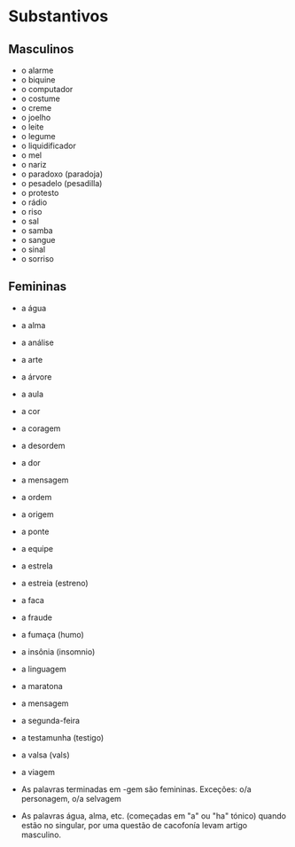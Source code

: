 # Substantivos

## Masculinos

* o alarme
* o biquine
* o computador
* o costume
* o creme
* o joelho
* o leite
* o legume
* o liquidificador
* o mel
* o nariz
* o paradoxo (paradoja)
* o pesadelo (pesadilla)
* o protesto
* o rádio
* o riso
* o sal
* o samba
* o sangue
* o sinal
* o sorriso

## Femininas

* a água
* a alma
* a análise
* a arte
* a árvore
* a aula
* a cor
* a coragem
* a desordem
* a dor
* a mensagem
* a ordem
* a origem
* a ponte
* a equipe
* a estrela
* a estreia (estreno)
* a faca
* a fraude
* a fumaça (humo)
* a insônia (insomnio)
* a linguagem
* a maratona
* a mensagem
* a segunda-feira
* a testamunha (testigo)
* a valsa (vals)
* a viagem

* As palavras terminadas em -gem são femininas. Exceções: o/a personagem, o/a selvagem
* As palavras água, alma, etc. (começadas em "a" ou "ha" tónico) quando estão no singular, por uma questão de cacofonía levam artigo masculino.
